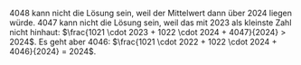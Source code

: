 4048 kann nicht die Lösung sein, weil der Mittelwert dann über 2024 liegen würde.
4047 kann nicht die Lösung sein, weil das mit 2023 als kleinste Zahl nicht hinhaut: $\frac{1021 \cdot 2023 + 1022 \cdot 2024 + 4047}{2024} > 2024$.
Es geht aber 4046: $\frac{1021 \cdot 2022 + 1022 \cdot 2024 + 4046}{2024} = 2024$.